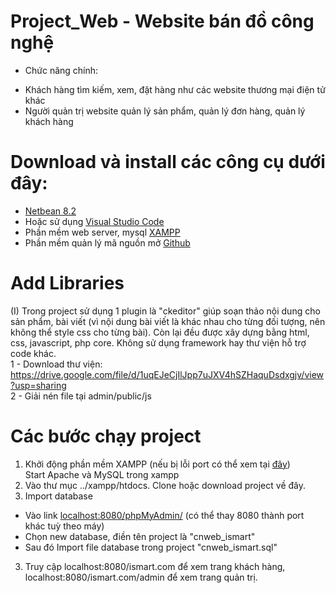 # Project_Web - Website bán đồ công nghệ
- Chức năng chính:<br/>
+ Khách hàng tìm kiếm, xem, đặt hàng như các website thương mại điện tử khác<br/>
+ Người quản trị website quản lý sản phẩm, quản lý đơn hàng, quản lý khách hàng<br/>

# Download và install các công cụ dưới đây:
 - [Netbean 8.2](https://mirror.downloadvn.com/apache/netbeans/netbeans/12.0/Apache-NetBeans-12.0-bin-windows-x64.exe)<br/>
 - Hoặc sử dụng [Visual Studio Code](https://code.visualstudio.com/)<br/>
 - Phần mềm web server, mysql [XAMPP](https://www.apachefriends.org/download.html)<br/>
 - Phần mềm quản lý mã nguồn mở [Github](https://git-scm.com/downloads)<br/>

# Add Libraries
(I) Trong project sử dụng 1 plugin là "ckeditor" giúp soạn thảo nội dung cho sản phẩm, bài viết (vì nội dung bài viết là khác nhau cho từng đối tượng, nên không thể style css cho từng bài). Còn lại đều được xây dựng bằng html, css, javascript, php core. Không sử dụng framework hay thư viện hỗ trợ code khác.<br/>
    1 - Download thư viện: https://drive.google.com/file/d/1uqEJeCjIlJpp7uJXV4hSZHaquDsdxgjv/view?usp=sharing<br/>
    2 - Giải nén file tại admin/public/js<br/>

# Các bước chạy project
1. Khởi động phần mềm XAMPP (nếu bị lỗi port có thể xem tại [đây](https://hoangluyen.com/huong-dan-xu-ly-loi-port-xampp-nhanh-gon/))<br/>
Start Apache và MySQL trong xampp<br/>
2. Vào thư mục ../xampp/htdocs. Clone hoặc download project về đây.
3. Import database
- Vào link [localhost:8080/phpMyAdmin/](http://localhost:8080/phpmyadmin/) (có thể thay 8080 thành port khác tuỳ theo máy)
- Chọn new database, điền tên project là "cnweb_ismart"
- Sau đó Import file database trong project "cnweb_ismart.sql"<br/>
3. Truy cập localhost:8080/ismart.com để xem trang khách hàng, localhost:8080/ismart.com/admin để xem trang quản trị.
